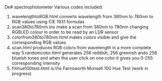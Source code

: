 De# spectrophotometer
Various codes included:
1. wavelengthtoRGB.html converts wavelength from 380nm to 780nm to RGB values using CIE 1931 formulas 
2. scan380to780nm.ino make a scan from 380nm to 780nm changing RGBLED colour in order to be read by an LDR sensor
3. colorfrom380to780nm.html makes colors visible and give the corresponding RGB values 
4. scan.html produces RGB colors from wavelength in a more complete way
5.randomcolor.html generates 256 reddish, 256 greenish ando 256 blueish tones and when the user click on one color it gives you 0-255 corresponding intensity 
6. fmhue100test.html is the Farnsworth Munsell 100 Hue Test (work in progress)
